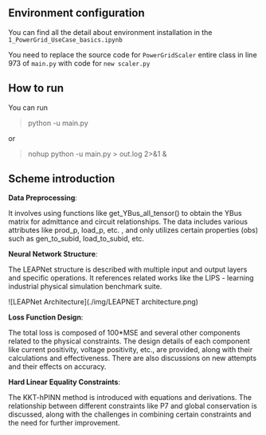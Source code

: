 ## Environment configuration

You can find all the detail about environment installation in the `1_PowerGrid_UseCase_basics.ipynb`

You need to replace the source code for `PowerGridScaler` entire class in line 973 of `main.py` with code for `new scaler.py`

## How to run

You can run 

>python -u main.py

or

> nohup python -u main.py > out.log 2>&1 &



## Scheme introduction

**Data Preprocessing**: 

It involves using functions like get_YBus_all_tensor() to obtain the YBus matrix for admittance and circuit relationships. The data includes various attributes like prod_p, load_p, etc. , and only utilizes certain properties (obs) such as gen_to_subid, load_to_subid, etc.



**Neural Network Structure**: 

The LEAPNet structure is described with multiple input and output layers and specific operations. It references related works like the LIPS - learning industrial physical simulation benchmark suite.

![LEAPNet Architecture](./img/LEAPNET architecture.png)

**Loss Function Design**: 

The total loss is composed of 100*MSE and several other components related to the physical constraints. The design details of each component like current positivity, voltage positivity, etc., are provided, along with their calculations and effectiveness. There are also discussions on new attempts and their effects on accuracy.



**Hard Linear Equality Constraints**: 

The KKT-hPINN method is introduced with equations and derivations. The relationship between different constraints like P7 and global conservation is discussed, along with the challenges in combining certain constraints and the need for further improvement.

